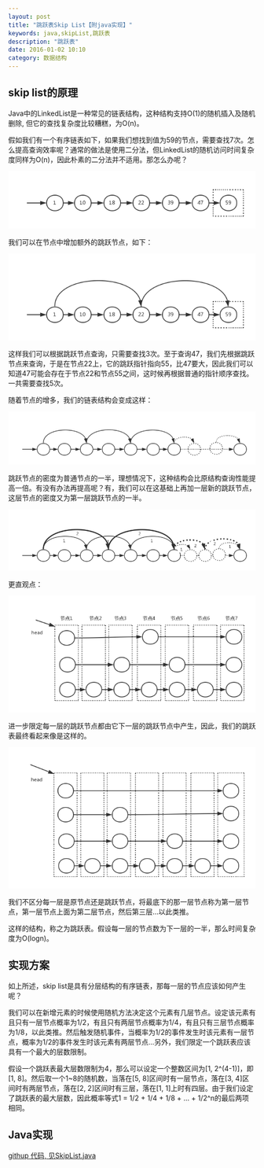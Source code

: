 ```yaml
---
layout: post
title: "跳跃表Skip List【附java实现】"
keywords: java,skipList,跳跃表
description: "跳跃表"
date: 2016-01-02 10:10
category: 数据结构
---
```


## skip list的原理
Java中的LinkedList是一种常见的链表结构，这种结构支持O(1)的随机插入及随机删除, 但它的查找复杂度比较糟糕，为O(n)。

假如我们有一个有序链表如下，如果我们想找到值为59的节点，需要查找7次。怎么提高查询效率呢？通常的做法是使用二分法，但LinkedList的随机访问时间复杂度同样为O(n)，因此朴素的二分法并不适用。那怎么办呢？

![list](/assets/skip-list/list.png)

我们可以在节点中增加额外的跳跃节点，如下：

![list point](/assets/skip-list/list-point.png)

这样我们可以根据跳跃节点查询，只需要查找3次。至于查询47，我们先根据跳跃节点来查询，于是在节点22上，它的跳跃指针指向55，比47要大，因此我们可以知道47可能会存在于节点22和节点55之间，这时候再根据普通的指针顺序查找。一共需要查找5次。

随着节点的增多，我们的链表结构会变成这样：

![list final](/assets/skip-list/list-final.png)

跳跃节点的密度为普通节点的一半，理想情况下，这种结构会比原结构查询性能提高一倍。有没有办法再提高呢？有，我们可以在这基础上再加一层新的跳跃节点，这层节点的密度又为第一层跳跃节点的一半。

![list final](/assets/skip-list/list-final-2.png)

更直观点：

![skip list 1](/assets/skip-list/skip-list-1.png)

进一步限定每一层的跳跃节点都由它下一层的跳跃节点中产生，因此，我们的跳跃表最终看起来像是这样的。

![skip list 2](/assets/skip-list/skip-list-2.png)

我们不区分每一层是原节点还是跳跃节点，将最底下的那一层节点称为第一层节点，第一层节点上面为第二层节点，然后第三层...以此类推。

这样的结构，称之为跳跃表。假设每一层的节点数为下一层的一半，那么时间复杂度为O(logn)。

## 实现方案

如上所述，skip list是具有分层结构的有序链表，那每一层的节点应该如何产生呢？

我们可以在新增元素的时候使用随机方法决定这个元素有几层节点。设定该元素有且只有一层节点概率为1/2，有且只有两层节点概率为1/4，有且只有三层节点概率为1/8，以此类推。然后触发随机事件，当概率为1/2的事件发生时该元素有一层节点，概率为1/2的事件发生时该元素有两层节点...另外，我们限定一个跳跃表应该具有一个最大的层数限制。

假设一个跳跃表最大层数限制为4，那么可以设定一个整数区间为[1, 2^(4-1)]，即[1, 8]。然后取一个1~8的随机数，当落在[5, 8]区间时有一层节点，落在[3, 4]区间时有两层节点，落在[2, 2]区间时有三层，落在[1, 1]上时有四层。由于我们设定了跳跃表的最大层数，因此概率等式1 = 1/2 + 1/4 + 1/8 + ... + 1/2^n的最后两项相同。

## Java实现
[githup 代码, 见SkipList.java](https://github.com/dengshenyu/data_structure)

